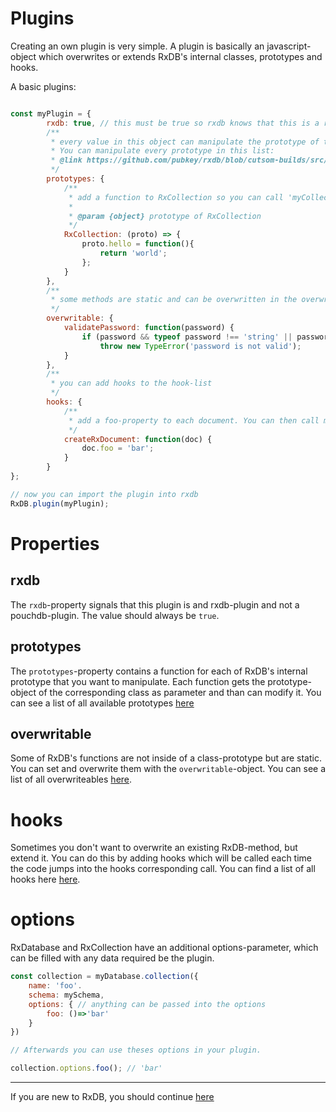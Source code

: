 # Plugins

Creating an own plugin is very simple. A plugin is basically an javascript-object which overwrites or extends RxDB's internal classes, prototypes and hooks.

A basic plugins:

```javascript

const myPlugin = {
        rxdb: true, // this must be true so rxdb knows that this is a rxdb-plugin and not a pouchdb-plugin
        /**
         * every value in this object can manipulate the prototype of the keynames class
         * You can manipulate every prototype in this list:
         * @link https://github.com/pubkey/rxdb/blob/cutsom-builds/src/Plugin.js
         */
        prototypes: {
            /**
             * add a function to RxCollection so you can call 'myCollection.hello()'
             *
             * @param {object} prototype of RxCollection
             */
            RxCollection: (proto) => {
                proto.hello = function(){
                    return 'world';
                };
            }
        },
        /**
         * some methods are static and can be overwritten in the overwriteable-object
         */
        overwritable: {
            validatePassword: function(password) {
                if (password && typeof password !== 'string' || password.length < 10)
                    throw new TypeError('password is not valid');
            }
        },
        /**
         * you can add hooks to the hook-list
         */
        hooks: {
            /**
             * add a foo-property to each document. You can then call myDocument.foo (='bar')
             */
            createRxDocument: function(doc) {
                doc.foo = 'bar';
            }
        }
};

// now you can import the plugin into rxdb
RxDB.plugin(myPlugin);
```

# Properties

## rxdb

The `rxdb`-property signals that this plugin is and rxdb-plugin and not a pouchdb-plugin. The value should always be `true`.

## prototypes

The `prototypes`-property contains a function for each of RxDB's internal prototype that you want to manipulate. Each function gets the prototype-object of the corresponding class as parameter and than can modify it. You can see a list of all available prototypes [here](https://github.com/pubkey/rxdb/blob/master/src/plugin.js)

## overwritable

Some of RxDB's functions are not inside of a class-prototype but are static. You can set and overwrite them with the `overwritable`-object. You can see a list of all overwriteables [here](https://github.com/pubkey/rxdb/blob/master/src/overwritable.js).

# hooks

Sometimes you don't want to overwrite an existing RxDB-method, but extend it. You can do this by adding hooks which will be called each time the code jumps into the hooks corresponding call. You can find a list of all hooks here [here](https://github.com/pubkey/rxdb/blob/master/src/hooks.js).

# options

RxDatabase and RxCollection have an additional options-parameter, which can be filled with any data required be the plugin.

```javascript
const collection = myDatabase.collection({
    name: 'foo'.
    schema: mySchema,
    options: { // anything can be passed into the options
        foo: ()=>'bar'
    }
})

// Afterwards you can use theses options in your plugin.

collection.options.foo(); // 'bar'
```

--------------------------------------------------------------------------------

If you are new to RxDB, you should continue [here](./tutorials/typescript.md)
